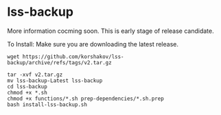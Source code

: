 # lss-backup

More information cocming soon. This is early stage of release candidate.

To Install:
Make sure you are downloading the latest release.
```
wget https://github.com/korshakov/lss-backup/archive/refs/tags/v2.tar.gz
```
```
tar -xvf v2.tar.gz
mv lss-backup-Latest lss-backup
cd lss-backup
chmod +x *.sh
chmod +x functions/*.sh prep-dependencies/*.sh.prep
bash install-lss-backup.sh
```
